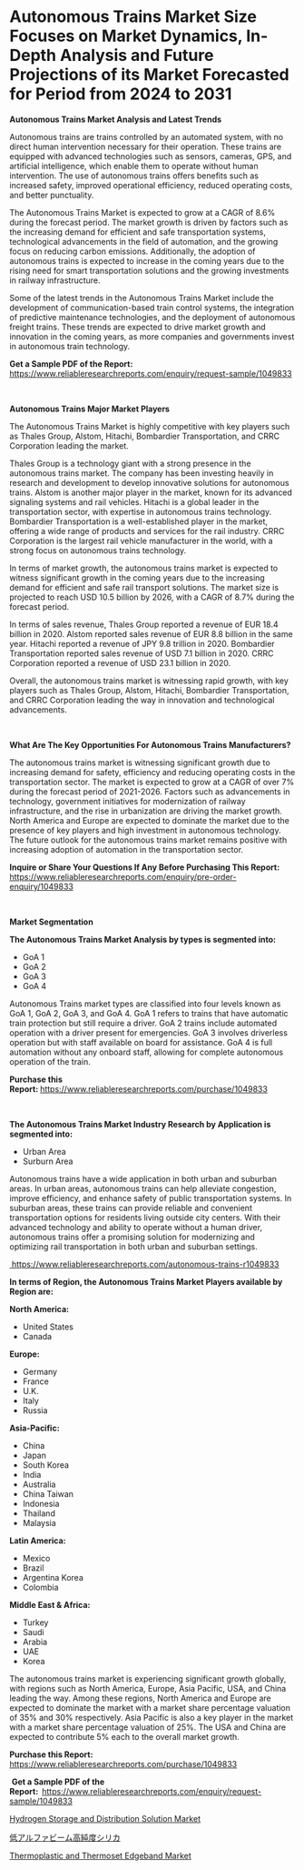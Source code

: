 <p><h1>Autonomous Trains Market Size Focuses on Market Dynamics, In-Depth Analysis and Future Projections of its Market Forecasted for Period from 2024 to 2031</h1></p><p><strong>Autonomous Trains Market Analysis and Latest Trends</strong></p>
<p><p>Autonomous trains are trains controlled by an automated system, with no direct human intervention necessary for their operation. These trains are equipped with advanced technologies such as sensors, cameras, GPS, and artificial intelligence, which enable them to operate without human intervention. The use of autonomous trains offers benefits such as increased safety, improved operational efficiency, reduced operating costs, and better punctuality.</p><p>The Autonomous Trains Market is expected to grow at a CAGR of 8.6% during the forecast period. The market growth is driven by factors such as the increasing demand for efficient and safe transportation systems, technological advancements in the field of automation, and the growing focus on reducing carbon emissions. Additionally, the adoption of autonomous trains is expected to increase in the coming years due to the rising need for smart transportation solutions and the growing investments in railway infrastructure.</p><p>Some of the latest trends in the Autonomous Trains Market include the development of communication-based train control systems, the integration of predictive maintenance technologies, and the deployment of autonomous freight trains. These trends are expected to drive market growth and innovation in the coming years, as more companies and governments invest in autonomous train technology.</p></p>
<p><strong>Get a Sample PDF of the Report:&nbsp;</strong> <a href="https://www.reliableresearchreports.com/enquiry/request-sample/1049833">https://www.reliableresearchreports.com/enquiry/request-sample/1049833</a></p>
<p>&nbsp;</p>
<p><strong>Autonomous Trains Major Market Players</strong></p>
<p><p>The Autonomous Trains Market is highly competitive with key players such as Thales Group, Alstom, Hitachi, Bombardier Transportation, and CRRC Corporation leading the market. </p><p>Thales Group is a technology giant with a strong presence in the autonomous trains market. The company has been investing heavily in research and development to develop innovative solutions for autonomous trains. Alstom is another major player in the market, known for its advanced signaling systems and rail vehicles. Hitachi is a global leader in the transportation sector, with expertise in autonomous trains technology. Bombardier Transportation is a well-established player in the market, offering a wide range of products and services for the rail industry. CRRC Corporation is the largest rail vehicle manufacturer in the world, with a strong focus on autonomous trains technology.</p><p>In terms of market growth, the autonomous trains market is expected to witness significant growth in the coming years due to the increasing demand for efficient and safe rail transport solutions. The market size is projected to reach USD 10.5 billion by 2026, with a CAGR of 8.7% during the forecast period.</p><p>In terms of sales revenue, Thales Group reported a revenue of EUR 18.4 billion in 2020. Alstom reported sales revenue of EUR 8.8 billion in the same year. Hitachi reported a revenue of JPY 9.8 trillion in 2020. Bombardier Transportation reported sales revenue of USD 7.1 billion in 2020. CRRC Corporation reported a revenue of USD 23.1 billion in 2020.</p><p>Overall, the autonomous trains market is witnessing rapid growth, with key players such as Thales Group, Alstom, Hitachi, Bombardier Transportation, and CRRC Corporation leading the way in innovation and technological advancements.</p></p>
<p>&nbsp;</p>
<p><strong>What Are The Key Opportunities For Autonomous Trains Manufacturers?</strong></p>
<p><p>The autonomous trains market is witnessing significant growth due to increasing demand for safety, efficiency and reducing operating costs in the transportation sector. The market is expected to grow at a CAGR of over 7% during the forecast period of 2021-2026. Factors such as advancements in technology, government initiatives for modernization of railway infrastructure, and the rise in urbanization are driving the market growth. North America and Europe are expected to dominate the market due to the presence of key players and high investment in autonomous technology. The future outlook for the autonomous trains market remains positive with increasing adoption of automation in the transportation sector.</p></p>
<p><strong>Inquire or Share Your Questions If Any Before Purchasing This Report:</strong> <a href="https://www.reliableresearchreports.com/enquiry/pre-order-enquiry/1049833">https://www.reliableresearchreports.com/enquiry/pre-order-enquiry/1049833</a></p>
<p>&nbsp;</p>
<p><strong>Market Segmentation</strong></p>
<p><strong>The Autonomous Trains Market Analysis by types is segmented into:</strong></p>
<p><ul><li>GoA 1</li><li>GoA 2</li><li>GoA 3</li><li>GoA 4</li></ul></p>
<p><p>Autonomous Trains market types are classified into four levels known as GoA 1, GoA 2, GoA 3, and GoA 4. GoA 1 refers to trains that have automatic train protection but still require a driver. GoA 2 trains include automated operation with a driver present for emergencies. GoA 3 involves driverless operation but with staff available on board for assistance. GoA 4 is full automation without any onboard staff, allowing for complete autonomous operation of the train.</p></p>
<p><strong>Purchase this Report:&nbsp;</strong><a href="https://www.reliableresearchreports.com/purchase/1049833">https://www.reliableresearchreports.com/purchase/1049833</a></p>
<p>&nbsp;</p>
<p><strong>The Autonomous Trains Market Industry Research by Application is segmented into:</strong></p>
<p><ul><li>Urban Area</li><li>Surburn Area</li></ul></p>
<p><p>Autonomous trains have a wide application in both urban and suburban areas. In urban areas, autonomous trains can help alleviate congestion, improve efficiency, and enhance safety of public transportation systems. In suburban areas, these trains can provide reliable and convenient transportation options for residents living outside city centers. With their advanced technology and ability to operate without a human driver, autonomous trains offer a promising solution for modernizing and optimizing rail transportation in both urban and suburban settings.</p></p>
<p><a href="https://www.reliableresearchreports.com/autonomous-trains-r1049833">&nbsp;https://www.reliableresearchreports.com/autonomous-trains-r1049833</a></p>
<p><strong>In terms of Region, the Autonomous Trains Market Players available by Region are:</strong></p>
<p>
    <p> <strong> North America: </strong>
        <ul>
            <li>United States</li>
            <li>Canada</li>
        </ul>
        </p> 
    <p> <strong> Europe: </strong>
        <ul>
            <li>Germany</li>
            <li>France</li>
            <li>U.K.</li>
            <li>Italy</li>
            <li>Russia</li>
        </ul>
        </p> 
    <p> <strong> Asia-Pacific: </strong>
        <ul>
            <li>China</li>
            <li>Japan</li>
            <li>South Korea</li>
            <li>India</li>
            <li>Australia</li>
            <li>China Taiwan</li>
            <li>Indonesia</li>
            <li>Thailand</li>
            <li>Malaysia</li>
        </ul>
        </p> 
    <p> <strong> Latin America: </strong>
        <ul>
            <li>Mexico</li>
            <li>Brazil</li>
            <li>Argentina Korea</li>
            <li>Colombia</li>
        </ul>
        </p> 
    <p> <strong> Middle East & Africa: </strong>
        <ul>
            <li>Turkey</li>
            <li>Saudi</li>
            <li>Arabia</li>
            <li>UAE</li>
            <li>Korea</li>
        </ul>
    </p>
    </p>
<p><p>The autonomous trains market is experiencing significant growth globally, with regions such as North America, Europe, Asia Pacific, USA, and China leading the way. Among these regions, North America and Europe are expected to dominate the market with a market share percentage valuation of 35% and 30% respectively. Asia Pacific is also a key player in the market with a market share percentage valuation of 25%. The USA and China are expected to contribute 5% each to the overall market growth.</p></p>
<p><strong>Purchase this Report: </strong><a href="https://www.reliableresearchreports.com/purchase/1049833">https://www.reliableresearchreports.com/purchase/1049833</a></p>
<p>&nbsp;<strong>Get a Sample PDF of the Report:&nbsp;&nbsp;</strong><a href="https://www.reliableresearchreports.com/enquiry/request-sample/1049833">https://www.reliableresearchreports.com/enquiry/request-sample/1049833</a></p>
<p><strong></strong></p>
<p><p><a href="https://github.com/lorenzaSchmeler/Market-Research-Report-List-1/blob/main/hydrogen-storage-and-distribution-solution-market.md">Hydrogen Storage and Distribution Solution Market</a></p><p><a href="https://medium.com/@cielostamm/%E3%82%B0%E3%83%AD%E3%83%BC%E3%83%90%E3%83%AB%E3%81%AA%E4%BD%8E%E3%82%A2%E3%83%AB%E3%83%95%E3%82%A1%E7%B7%9A%E9%85%B8%E7%B4%A0%E9%AB%98%E7%B4%94%E5%BA%A6%E3%82%B7%E3%83%AA%E3%82%AB%E5%B8%82%E5%A0%B4%E3%81%AF-2024%E5%B9%B4%E3%81%8B%E3%82%892031%E5%B9%B4%E3%81%BE%E3%81%A7%E3%81%AE%E6%9C%9F%E9%96%93%E3%81%AB-%E3%81%AE%E5%B9%B4%E5%B9%B3%E5%9D%87%E6%88%90%E9%95%B7%E7%8E%87%E3%81%A7%E6%88%90%E9%95%B7%E3%81%99%E3%82%8B%E3%81%A8%E4%BA%88%E6%B8%AC%E3%81%95%E3%82%8C%E3%81%A6%E3%81%84%E3%81%BE%E3%81%99-d470e1074875">低アルファビーム高純度シリカ</a></p><p><a href="https://github.com/AdrianaPaucek2023/Market-Research-Report-List-1/blob/main/thermoplastic-and-thermoset-edgeband-market.md">Thermoplastic and Thermoset Edgeband Market</a></p></p>